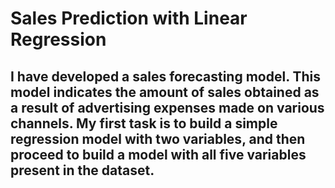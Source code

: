 
# Sales Prediction with Linear Regression


## I have developed a sales forecasting model. This model indicates the amount of sales obtained as a result of advertising expenses made on various channels. My first task is to build a simple regression model with two variables, and then proceed to build a model with all five variables present in the dataset.

